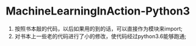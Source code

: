 # MachineLearningInAction-Python3




1. 按照书本敲的代码，以后如果用的到的话，可以直接作为模块来import;
2. 对书本上一些老的代码进行了小的修改，使代码经过python3.6能够跑通;


